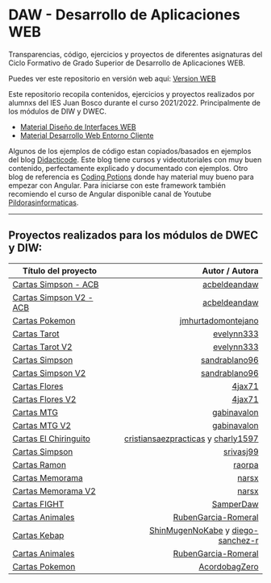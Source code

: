 # DAW - Desarrollo de Aplicaciones WEB
 Transparencias, código, ejercicios y proyectos de diferentes asignaturas del Ciclo Formativo de Grado Superior de Desarrollo de Aplicaciones WEB.

 Puedes ver este repositorio en versión web aquí: [Version WEB](https://ajpelaez.github.io/DAW/)

 Este repositorio recopila contenidos, ejercicios y proyectos realizados por alumnxs del IES Juan Bosco durante el curso 2021/2022. Principalmente de los módulos de DIW y DWEC.

 - [Material Diseño de Interfaces WEB](https://github.com/ajpelaez/DAW/tree/main/DIW)
 - [Material Desarrollo Web Entorno Cliente](https://github.com/ajpelaez/DAW/tree/main/DWEC)


 Algunos de los ejemplos de código estan copiados/basados en ejemplos del blog [Didacticode](https://didacticode.com/). Este blog tiene cursos y videotutoriales con muy buen contenido, perfectamente explicado y documentado con ejemplos.
 Otro blog de referencia es [Coding Potions](https://codingpotions.com/) donde hay material muy bueno para empezar con Angular.
 Para iniciarse con este framework también recomiendo el curso de Angular disponible canal de Youtube [Pildorasinformaticas](https://www.youtube.com/watch?v=fXpMiweCC_o&list=PLU8oAlHdN5BnNAe8zXnuBNzKID39DUwcO).


 ---

## Proyectos realizados para los módulos de DWEC y DIW:


| Título del proyecto  | Autor / Autora |
| ------------- |-------------:|
| [Cartas Simpson - ACB](Proyectos_DWEC_DIW/CARTAS_SIMPSON_ACB) | [acbeldeandaw](https://github.com/acbeldeandaw) |
| [Cartas Simpson V2 - ACB](Proyectos_DWEC_DIW/CARTAS_SIMPSON_V2_ACB) | [acbeldeandaw](https://github.com/acbeldeandaw) |
| [Cartas Pokemon](Proyectos_DWEC_DIW/CARTAS_POKE) | [jmhurtadomontejano](https://github.com/jmhurtadomontejano) |
| [Cartas Tarot](Proyectos_DWEC_DIW/CARTAS_TAROT) | [evelynn333](https://github.com/evelynn333) |
| [Cartas Tarot V2](Proyectos_DWEC_DIW/CARTAS_TAROT_V2) | [evelynn333](https://github.com/evelynn333) |
| [Cartas Simpson](Proyectos_DWEC_DIW/CARTAS_SANDRA) | [sandrablano96](https://github.com/sandrablano96) |
| [Cartas Simpson V2](Proyectos_DWEC_DIW/CARTAS_SANDRA_V2) | [sandrablano96](https://github.com/sandrablano96) |
| [Cartas Flores](Proyectos_DWEC_DIW/CARTAS_FLORES) | [4jax71](https://github.com/4jax71) |
| [Cartas Flores V2](Proyectos_DWEC_DIW/CARTAS_FLORES_V2) | [4jax71](https://github.com/4jax71) |
| [Cartas MTG](Proyectos_DWEC_DIW/CARTAS_MTG) | [gabinavalon](https://github.com/gabinavalon) |
| [Cartas MTG V2](Proyectos_DWEC_DIW/CARTAS_MTG_V2) | [gabinavalon](https://github.com/gabinavalon) |
| [Cartas El Chiringuito](Proyectos_DWEC_DIW/ChirinCartas) | [cristiansaezpracticas](https://github.com/cristiansaezpracticas) y [charly1597](https://github.com/charly1597)|
| [Cartas Simpson](Proyectos_DWEC_DIW/CARTAS_SAMUEL) | [srivasj99](https://github.com/srivasj99) |
| [Cartas Ramon](Proyectos_DWEC_DIW/CARTAS_RAMON) | [raorpa](https://github.com/raorpa) |
| [Cartas Memorama](Proyectos_DWEC_DIW/CARTAS_MEMORAMA) | [narsx](https://github.com/narsx) |
| [Cartas Memorama V2](Proyectos_DWEC_DIW/CARTAS_MEMORAMA_V2) | [narsx](https://github.com/narsx) |
| [Cartas FIGHT](Proyectos_DWEC_DIW/CARTAS_FIGHT) | [SamperDaw](https://github.com/SamperDaw) |
| [Cartas Animales](Proyectos_DWEC_DIW/CARTAS_ANIMALES) | [RubenGarcia-Romeral](https://github.com/RubenGarcia-Romeral) |
| [Cartas Kebap](Proyectos_DWEC_DIW/CARTAS_KEBAP) | [ShinMugenNoKabe](https://github.com/ShinMugenNoKabe) y [diego-sanchez-r](https://github.com/diego-sanchez-r) |
| [Cartas Animales](Proyectos_DWEC_DIW/CARTAS_ANIMALES) | [RubenGarcia-Romeral](https://github.com/RubenGarcia-Romeral) |
| [Cartas Pokemon](Proyectos_DWEC_DIW/CARTAS_POKEMON_ALT) | [AcordobagZero](https://github.com/AcordobagZero) |
